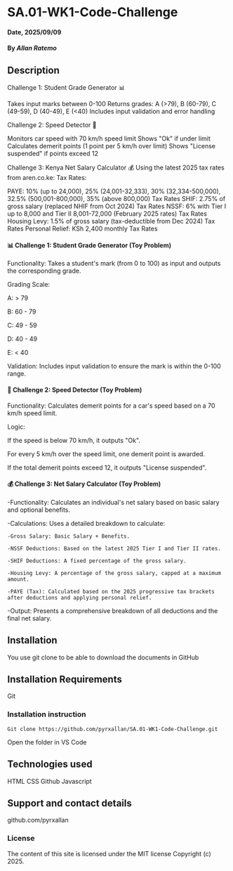# SA.01-WK1-Code-Challenge

#### Date, 2025/09/09

#### By *Allan Ratemo*

## Description
Challenge 1: Student Grade Generator 📊

Takes input marks between 0-100
Returns grades: A (>79), B (60-79), C (49-59), D (40-49), E (<40)
Includes input validation and error handling

Challenge 2: Speed Detector 🚗

Monitors car speed with 70 km/h speed limit
Shows "Ok" if under limit
Calculates demerit points (1 point per 5 km/h over limit)
Shows "License suspended" if points exceed 12

Challenge 3: Kenya Net Salary Calculator 💰
Using the latest 2025 tax rates from aren.co.ke:
Tax Rates:

PAYE: 10% (up to 24,000), 25% (24,001-32,333), 30% (32,334-500,000), 32.5% (500,001-800,000), 35% (above 800,000) Tax Rates
SHIF: 2.75% of gross salary (replaced NHIF from Oct 2024) Tax Rates
NSSF: 6% with Tier I up to 8,000 and Tier II 8,001-72,000 (February 2025 rates) Tax Rates
Housing Levy: 1.5% of gross salary (tax-deductible from Dec 2024) Tax Rates
Personal Relief: KSh 2,400 monthly Tax Rates

#### 📊 Challenge 1: Student Grade Generator (Toy Problem)
Functionality: Takes a student's mark (from 0 to 100) as input and outputs the corresponding grade.

Grading Scale:

A: > 79

B: 60 - 79

C: 49 - 59

D: 40 - 49

E: < 40

Validation: Includes input validation to ensure the mark is within the 0-100 range.


#### 🚗 Challenge 2: Speed Detector (Toy Problem)
Functionality: Calculates demerit points for a car's speed based on a 70 km/h speed limit.

Logic:

If the speed is below 70 km/h, it outputs "Ok".

For every 5 km/h over the speed limit, one demerit point is awarded.

If the total demerit points exceed 12, it outputs "License suspended".


#### 💰  Challenge 3: Net Salary Calculator (Toy Problem)
-Functionality: Calculates an individual's net salary based on basic salary and optional benefits.

-Calculations: Uses a detailed breakdown to calculate:

    -Gross Salary: Basic Salary + Benefits.

    -NSSF Deductions: Based on the latest 2025 Tier I and Tier II rates.

    -SHIF Deductions: A fixed percentage of the gross salary.

    -Housing Levy: A percentage of the gross salary, capped at a maximum amount.

    -PAYE (Tax): Calculated based on the 2025 progressive tax brackets after deductions and applying personal relief.

-Output: Presents a comprehensive breakdown of all deductions and the final net salary.

## Installation
You use git clone to be able to download the documents in GitHub

## Installation Requirements
Git

### Installation instruction
```
Git clone https://github.com/pyrxallan/SA.01-WK1-Code-Challenge.git

```
Open the folder in VS Code

## Technologies used
HTML
CSS
Github
Javascript

## Support and contact details
github.com/pyrxallan

### License
The content of this site is licensed under the MIT license
Copyright (c) 2025.